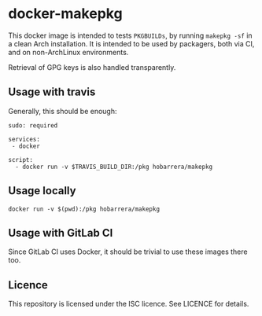 docker-makepkg
==============

This docker image is intended to tests `PKGBUILDs`, by running `makepkg -sf` in
a clean Arch installation.
It is intended to be used by packagers, both via CI, and on non-ArchLinux
environments.

Retrieval of GPG keys is also handled transparently.

Usage with travis
-----------------

Generally, this should be enough:

```
sudo: required

services:
 - docker

script:
  - docker run -v $TRAVIS_BUILD_DIR:/pkg hobarrera/makepkg
```

Usage locally
-------------

```
docker run -v $(pwd):/pkg hobarrera/makepkg
```

Usage with GitLab CI
--------------------

Since GitLab CI uses Docker, it should be trivial to use these images there
too.

Licence
-------

This repository is licensed under the ISC licence. See LICENCE for details.


